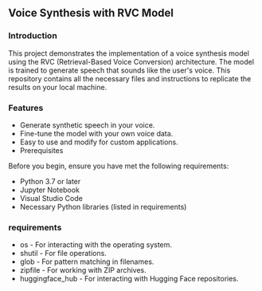 ## Voice Synthesis with RVC Model

### Introduction
This project demonstrates the implementation of a voice synthesis model using the RVC (Retrieval-Based Voice Conversion) architecture. The model is trained to generate speech that sounds like the user's voice. This repository contains all the necessary files and instructions to replicate the results on your local machine.

### Features
- Generate synthetic speech in your voice.
- Fine-tune the model with your own voice data.
- Easy to use and modify for custom applications.
- Prerequisites

Before you begin, ensure you have met the following requirements:
- Python 3.7 or later
- Jupyter Notebook
- Visual Studio Code
- Necessary Python libraries (listed in requirements)

### requirements
- os - For interacting with the operating system.
- shutil - For file operations.
- glob - For pattern matching in filenames.
- zipfile - For working with ZIP archives.
- huggingface_hub - For interacting with Hugging Face repositories.
